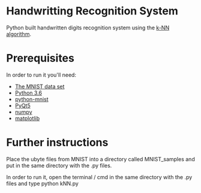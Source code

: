 # Handwritting Recognition System

Python built handwritten digits recognition system using the [k-NN algorithm](https://en.wikipedia.org/wiki/K-nearest_neighbors_algorithm/).

# Prerequisites

In order to run it you'll need:

* [The MNIST data set](http://yann.lecun.com/exdb/mnist/)
* [Python 3.6](https://www.python.org/downloads/release/python-363/)
* [python-mnist](https://github.com/sorki/python-mnist/)
* [PyQt5](https://pypi.python.org/pypi/PyQt5/)
* [numpy](https://www.scipy.org/scipylib/download.html/)
* [matplotlib](http://matplotlib.org/users/installing.html/)

# Further instructions

Place the ubyte files from MNIST into a directory called MNIST_samples and put in the same directory with the .py files.

In order to run it, open the terminal / cmd in the same directory with the .py files and type python kNN.py